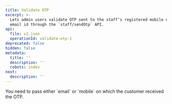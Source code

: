 ```yaml
---
title: Validate OTP
excerpt: >-
  Lets admin users validate OTP sent to the staff’s registered mobile number or
  email id through the `staff/sendOtp` API.
api:
  file: v2.json
  operationId: validate-otp-1
deprecated: false
hidden: false
metadata:
  title: ''
  description: ''
  robots: index
next:
  description: ''
---
```

<Note title="Note">
You need to pass either `email` or `mobile` on which the customer received the OTP.
</Note>